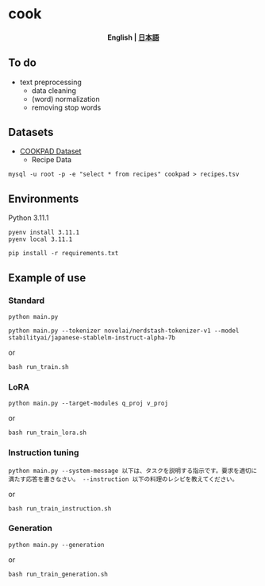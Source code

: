 # cook

<h4 align="center">
    <p>
        <b>English</b> | 
        <a href='https://github.com/Natu-ja/cook/blob/main/README_ja.md'>日本語</a>
    </p>
</h4>

## To do
- text preprocessing
    - data cleaning
    - (word) normalization
    - removing stop words

## Datasets
- [COOKPAD Dataset](https://www.nii.ac.jp/dsc/idr/cookpad/cookpad.html)
    - Recipe Data


```
mysql -u root -p -e "select * from recipes" cookpad > recipes.tsv
```

## Environments
Python 3.11.1
```
pyenv install 3.11.1
pyenv local 3.11.1
```

```
pip install -r requirements.txt
```

## Example of use
### Standard
```
python main.py
```
```
python main.py --tokenizer novelai/nerdstash-tokenizer-v1 --model stabilityai/japanese-stablelm-instruct-alpha-7b
```
or 
```
bash run_train.sh
```

### LoRA
```
python main.py --target-modules q_proj v_proj
```
or 
```
bash run_train_lora.sh
```

### Instruction tuning
```
python main.py --system-message 以下は、タスクを説明する指示です。要求を適切に満たす応答を書きなさい。 --instruction 以下の料理のレシピを教えてください。
```
or 
```
bash run_train_instruction.sh
```

### Generation
```
python main.py --generation
```
or 
```
bash run_train_generation.sh
```